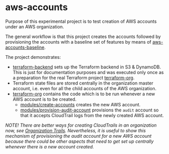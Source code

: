 # aws-accounts

Purpose of this experimental project is to test creation of AWS accounts under an AWS organization.

The general workflow is that this project creates the accounts followed by provisioning the accounts with
a baseline set of features by means of [aws-accounts-baseline](https://github.com/lekkehart/aws-accounts-baseline).

The project demonstrates:
* [terraform-backend](terraform-backend) sets up the Terraform backend in S3 & DynamoDB.
  This is just for documentation purposes and was executed only once as a preparation for the real
  Terraform project [terraform-org](terraform-org).
* Terraform state files are stored centrally in the organization master account, i.e. even for all the child accounts of the
  AWS organization. 
* [terraform-org](terraform-org/main.tf) contains the code which is to be run whenever a new 
  AWS account is to be created.
  * [modules/create-accounts](terraform-org/modules/create-accounts/main.tf) creates the new AWS account. 
  * [modules/provision-audit-account](terraform-org/modules/provision-audit-account/main.tf) provisions the `audit` 
    account so that it accepts CloudTrail logs from the newly created AWS account.
    
_NOTE! There are better ways for creating CloudTrails in an organization now, see 
[Organization Trails](https://aws.amazon.com/about-aws/whats-new/2018/11/aws-cloudtrail-adds-support-for-aws-organizations/).
Nevertheless, it is useful to show this mechanism of provisioning the audit account for a new AWS account because
there could be other aspects that need to get set up centrally whenever there is a new account created._
